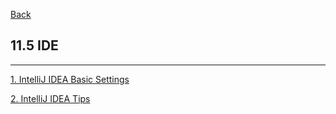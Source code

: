 [Back](../../README.md)

## 11.5 IDE

<hr>


[1. IntelliJ IDEA Basic Settings](IDEA_Settings.md)

[2. IntelliJ IDEA Tips](IDEA_tips.md)

